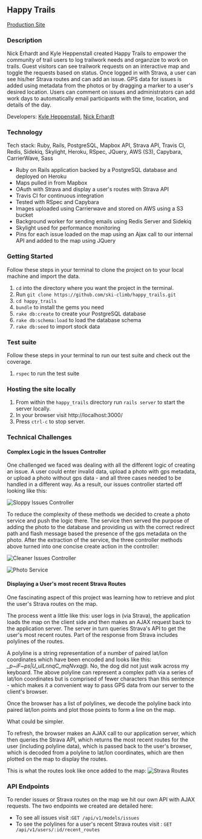 ## Happy Trails

[Production Site](https://pampered-trails.herokuapp.com/)

### Description

Nick Erhardt and Kyle Heppenstall created Happy Trails to empower the community of trail users to log trailwork needs and organzize to work on trails. Guest visitors can see trailwork requests on an interactive map and toggle the requests based on status. Once logged in with Strava, a user can see his/her Strava routes and can add an issue. GPS data for issues is added using metadata from the photos or by dragging a marker to a user's desired location. Users can comment on issues and administrators can add work days to automatically email participants with the time, location, and details of the day.

Developers: [Kyle Heppenstall](https://www.turing.io/alumni/kyle-heppenstall), [Nick Erhardt](https://www.turing.io/alumni/nicholas-erhardt)

### Technology

Tech stack: Ruby, Rails, PostgreSQL, Mapbox API, Strava API, Travis CI, Redis, Sidekiq, Skylight, Heroku, RSpec, JQuery, AWS (S3), Capybara, CarrierWave, Sass

* Ruby on Rails application backed by a PostgreSQL database and deployed on Heroku
* Maps pulled in from Mapbox
* OAuth with Strava and display a user's routes with Strava API
* Travis CI for continuous integration
* Tested with RSpec and Capybara
* Images uploaded using Carrierwave and stored on AWS using a S3 bucket
* Background worker for sending emails using Redis Server and Sidekiq
* Skylight used for performance monitoring
* Pins for each issue loaded on the map using an Ajax call to our internal API and added to the map using JQuery

### Getting Started

Follow these steps in your terminal to clone the project on to your local machine and import the data.

  1. `cd` into the directory where you want the project in the terminal.
  1. Run `git clone https://github.com/ski-climb/happy_trails.git`
  1. `cd happy_trails` 
  1. `bundle` to install the gems you need
  1. `rake db:create` to create your PostgreSQL database
  1. `rake db:schema:load` to load the database schema
  1. `rake db:seed` to import stock data

### Test suite

Follow these steps in your terminal to run our test suite and check out the coverage.

  1. `rspec` to run the test suite

### Hosting the site locally

  1. From within the `happy_trails` directory run `rails server` to start the server locally.
  1. In your browser visit http://localhost:3000/
  1. Press `ctrl-c` to stop server.

### Technical Challenges

#### Complex Logic in the Issues Controller

One challenged we faced was dealing with all the different logic of creating an issue. A user could enter invalid data, upload a photo with gps metadata, or upload a photo without gps data - and all three cases needed to be handled in a different way. As a result, our issues controller started off looking like this:

![Sloppy Issues Controller](https://cloud.githubusercontent.com/assets/16868275/23441507/01ed8380-fde0-11e6-87cf-163e890e5239.png)

To reduce the complexity of these methods we decided to create a photo service and push the logic there. The service then served the purpose of adding the photo to the database and providing us with the correct redirect path and flash message based  the presence of the gps metadata on the photo. After the extraction of the service, the three controller methods above turned into one concise create action in the controller:

![Cleaner Issues Controller](https://cloud.githubusercontent.com/assets/16868275/23441767/991f4350-fde1-11e6-928e-6a03d0a1d957.png)

![Photo Service](https://cloud.githubusercontent.com/assets/16868275/23441813/e460ac6e-fde1-11e6-99ae-d5e349edf1a2.png)

#### Displaying a User's most recent Strava Routes

One fascinating aspect of this project was learning how to retrieve and plot the user's Strava routes on the map.

The process went a little like this: user logs in (via Strava), the application loads the map on the client side and then makes an AJAX request back to the application server.  The server in turn queries  Strava's API to get the user's most recent routes.  Part of the response from Strava includes polylines of the routes.

A polyline is a string representation of a number of paired lat/lon coordinates which have been encoded and looks like this: *_p~iF~ps|U_ulLnnqC_mqNvxq@*.  No, the dog did not just walk across my keyboard.  The above polyline can represent a complex path via a series of lat/lon coordinates but is comprised of fewer characters than this sentence - which makes it a convenient way to pass GPS data from our server to the client's browser.

Once the browser has a list of polylines, we decode the polyline back into paired lat/lon points and plot those points to form a line on the map.

What could be simpler.

To refresh, the browser makes an AJAX call to our application server, which then queries the Strava API, which returns the most recent routes for the user (including polyline data), which is passed back to the user's browser, which is decoded from a polyline to lat/lon coordinates, which are then plotted on the map to display the routes.

This is what the routes look like once added to the map:
![Strava Routes](https://cloud.githubusercontent.com/assets/19230981/23526382/163524ea-ff4f-11e6-8369-326a7150959c.png)

### API Endpoints

To render issues or Strava routes on the map we hit our own API with AJAX requests. The two endpoints we created are detailed here:

* To see all issues visit :`GET /api/v1/models/issues`
* To see the polylines for a user's recent Strava routes visit : `GET /api/v1/users/:id/recent_routes`
